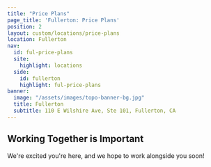 ```yaml
---
title: "Price Plans"
page_title: 'Fullerton: Price Plans'
position: 2
layout: custom/locations/price-plans
location: Fullerton
nav:
  id: ful-price-plans
  site:
    highlight: locations
  side:
    id: fullerton
    highlight: ful-price-plans
banner:
  image: "/assets/images/topo-banner-bg.jpg"
  title: Fullerton
  subtitle: 110 E Wilshire Ave, Ste 101, Fullerton, CA
---
```


## Working Together is Important

We're excited you're here, and we hope to work alongside you soon!
